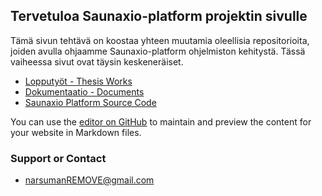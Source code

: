 ## Tervetuloa Saunaxio-platform projektin sivulle

Tämä sivun tehtävä on koostaa yhteen muutamia oleellisia repositorioita, joiden avulla ohjaamme Saunaxio-platform ohjelmiston kehitystä. Tässä vaiheessa sivut ovat täysin keskeneräiset. 


* [Lopputyöt - Thesis Works](https://github.com/saunaxio/thesis)
* [Dokumentaatio - Documents](https://github.com/saunaxio/documentation)
* [Saunaxio Platform Source Code](https://github.com/saunaxio/Saunaxio/blob/master/README.md)


You can use the [editor on GitHub](https://github.com/saunaxio/saunaxio.github.io/edit/master/README.md) to maintain and preview the content for your website in Markdown files.

### Support or Contact

* narsumanREMOVE@gmail.com

